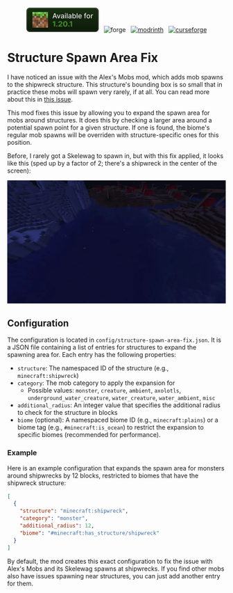 <p align="center">
  <img alt="mc-versions" height="56" src="docs/badge_mc_versions.svg">
  &nbsp
  <img alt="forge" height="56" src="https://cdn.jsdelivr.net/npm/@intergrav/devins-badges@3/assets/cozy/supported/forge_vector.svg">
  &nbsp
  <a href="https://modrinth.com/mod/structure-spawn-area-fix"><img alt="modrinth" height="56" src="https://cdn.jsdelivr.net/npm/@intergrav/devins-badges@3/assets/cozy/available/modrinth_vector.svg"></a>
  &nbsp
  <a href="https://www.curseforge.com/minecraft/mc-mods/structure-spawn-area-fix"><img alt="curseforge" height="56" src="https://cdn.jsdelivr.net/npm/@intergrav/devins-badges@3/assets/cozy/available/curseforge_vector.svg"></a>
</p>

# Structure Spawn Area Fix

I have noticed an issue with the Alex's Mobs mod, which adds mob spawns to the shipwreck structure.
This structure's bounding box is so small that in practice these mobs will spawn very rarely, if at all.
You can read more about this in [this issue](https://github.com/AlexModGuy/AlexsMobs/issues/2257).

This mod fixes this issue by allowing you to expand the spawn area for mobs around structures.
It does this by checking a larger area around a potential spawn point for a given structure.
If one is found, the biome's regular mob spawns will be overriden with structure-specific ones for this position.

Before, I rarely got a Skelewag to spawn in, but with this fix applied, it looks like this (sped up by a factor of 2; there's a shipwreck in the center of the screen):

![Ingame](docs/ingame.webp)

## Configuration

The configuration is located in `config/structure-spawn-area-fix.json`.
It is a JSON file containing a list of entries for structures to expand the spawning area for.
Each entry has the following properties:

- `structure`: The namespaced ID of the structure (e.g., `minecraft:shipwreck`)
- `category`: The mob category to apply the expansion for
  - Possible values: `monster`, `creature`, `ambient`, `axolotls`, `underground_water_creature`, `water_creature`, `water_ambient`, `misc`
- `additional_radius`: An integer value that specifies the additional radius to check for the structure in blocks
- `biome` (optional): A namespaced biome ID (e.g., `minecraft:plains`) or a biome tag (e.g., `#minecraft:is_ocean`) to restrict the expansion to specific biomes (recommended for performance).

### Example

Here is an example configuration that expands the spawn area for monsters around shipwrecks by 12 blocks, restricted to biomes that have the shipwreck structure:

```json
[
  {
    "structure": "minecraft:shipwreck",
    "category": "monster",
    "additional_radius": 12,
    "biome": "#minecraft:has_structure/shipwreck"
  }
]
```

By default, the mod creates this exact configuration to fix the issue with Alex's Mobs and its Skelewag spawns at shipwrecks.
If you find other mobs also have issues spawning near structures, you can just add another entry for them.